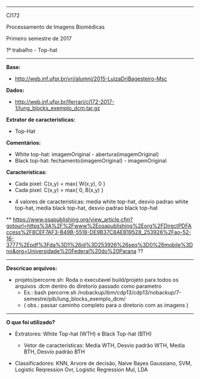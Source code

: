 
**********************************
CI172

Processamento de Imagens Biomédicas

Primeiro semestre de 2017

1º trabalho - Top-hat  
**********************************

**Base:**
  - http://web.inf.ufpr.br/vri/alumni/2015-LuizaDriBagesteiro-Msc

**Dados:**
  - http://web.inf.ufpr.br/lferrari/ci172-2017-1/lung_blocks_exemplo_dcm.tar.gz

**Extrator de características:**
- Top-Hat


**Comentários:**

- White top-hat: imagemOriginal - abertura(imagemOriginal)
- Black top-hat: fechamento(imagemOriginal) - imagemOriginal

**Características:**
- Cada pixel: C(x,y) = max{ W(x,y), 0 }
- Cada pixel: C(x,y) = max{ 0, B(x,y) }
    

+ 4 valores de caracteristicas: media white top-hat, desvio padrao white top-hat, media black top-hat, desvio padrao black top-hat

** https://www.osapublishing.org/view_article.cfm?gotourl=https%3A%2F%2Fwww%2Eosapublishing%2Eorg%2FDirectPDFAccess%2F8CEF7AF3-B49B-5518-DE9B37C8AEB19528_253926%2Fao-52-16-3777%2Epdf%3Fda%3D1%26id%3D253926%26seq%3D0%26mobile%3Dno&org=Universidade%20Federal%20do%20Parana
??

***************************************************************

**Descricao arquivos:**
  - projeto/percorre.sh: Roda o executavel build/projeto para todos os arquivos .dcm dentro do diretorio passado como parametro
    - Ex.: bash percorre.sh /nobackup/ibm/cdp13/cdp13/nobackup/7-semestre/pib/lung_blocks_exemplo_dcm/
    - ( obs.: passar caminho completo para o diretorio com as imagens )



****************************************************************

**O que foi utilizado?**
  
  - Extratores: White Top-hat (WTH) e Black Top-hat (BTH)
    - Vetor de características: Media WTH, Desvio padrão WTH, Media BTH, Desvio padrão BTH

  - Classificadores: KNN, Arvore de decisão, Naive Bayes Gaussiano, SVM, Logistic Reqression Ovr, Logistic Regression Mul, LDA



